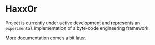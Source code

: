 # Haxx0r
Project is currently under active development and 
represents an `experimental` implementation of 
a byte-code engineering framework.

More documentation comes a bit later.


